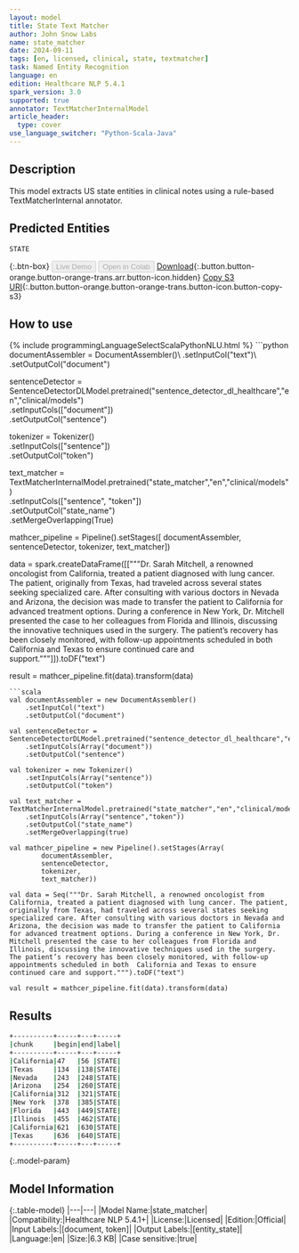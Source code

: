 ```yaml
---
layout: model
title: State Text Matcher
author: John Snow Labs
name: state_matcher
date: 2024-09-11
tags: [en, licensed, clinical, state, textmatcher]
task: Named Entity Recognition
language: en
edition: Healthcare NLP 5.4.1
spark_version: 3.0
supported: true
annotator: TextMatcherInternalModel
article_header:
  type: cover
use_language_switcher: "Python-Scala-Java"
---
```


## Description

This model extracts US state entities in clinical notes using a rule-based TextMatcherInternal annotator.

## Predicted Entities

`STATE`

{:.btn-box}
<button class="button button-orange" disabled>Live Demo</button>
<button class="button button-orange" disabled>Open in Colab</button>
[Download](https://s3.amazonaws.com/auxdata.johnsnowlabs.com/clinical/models/state_matcher_en_5.4.1_3.0_1726051642401.zip){:.button.button-orange.button-orange-trans.arr.button-icon.hidden}
[Copy S3 URI](s3://auxdata.johnsnowlabs.com/clinical/models/state_matcher_en_5.4.1_3.0_1726051642401.zip){:.button.button-orange.button-orange-trans.button-icon.button-copy-s3}

## How to use



<div class="tabs-box" markdown="1">
{% include programmingLanguageSelectScalaPythonNLU.html %}
```python
documentAssembler = DocumentAssembler()\
    .setInputCol("text")\
    .setOutputCol("document")

sentenceDetector = SentenceDetectorDLModel.pretrained("sentence_detector_dl_healthcare","en","clinical/models")\
    .setInputCols(["document"])\
    .setOutputCol("sentence")

tokenizer = Tokenizer()\
    .setInputCols(["sentence"])\
    .setOutputCol("token")

text_matcher = TextMatcherInternalModel.pretrained("state_matcher","en","clinical/models") \
    .setInputCols(["sentence", "token"])\
    .setOutputCol("state_name")\
    .setMergeOverlapping(True)

mathcer_pipeline = Pipeline().setStages([
    documentAssembler,
    sentenceDetector,
    tokenizer,
    text_matcher])

data = spark.createDataFrame([["""Dr. Sarah Mitchell, a renowned oncologist from California, treated a patient diagnosed with lung cancer. The patient, originally from Texas, had traveled across several states seeking specialized care. After consulting with various doctors in Nevada and Arizona, the decision was made to transfer the patient to California for advanced treatment options. During a conference in New York, Dr. Mitchell presented the case to her colleagues from Florida and Illinois, discussing the innovative techniques used in the surgery. The patient’s recovery has been closely monitored, with follow-up appointments scheduled in both  California and Texas to ensure continued care and support."""]]).toDF("text")

result = mathcer_pipeline.fit(data).transform(data)
```
```scala
val documentAssembler = new DocumentAssembler()
	.setInputCol("text")
	.setOutputCol("document")

val sentenceDetector = SentenceDetectorDLModel.pretrained("sentence_detector_dl_healthcare","en","clinical/models")
	.setInputCols(Array("document"))
	.setOutputCol("sentence")

val tokenizer = new Tokenizer()
	.setInputCols(Array("sentence"))
	.setOutputCol("token")

val text_matcher = TextMatcherInternalModel.pretrained("state_matcher","en","clinical/models")
	.setInputCols(Array("sentence","token"))
	.setOutputCol("state_name")
	.setMergeOverlapping(true)

val mathcer_pipeline = new Pipeline().setStages(Array(
		documentAssembler,
		sentenceDetector,
		tokenizer,
		text_matcher))

val data = Seq("""Dr. Sarah Mitchell, a renowned oncologist from California, treated a patient diagnosed with lung cancer. The patient, originally from Texas, had traveled across several states seeking specialized care. After consulting with various doctors in Nevada and Arizona, the decision was made to transfer the patient to California for advanced treatment options. During a conference in New York, Dr. Mitchell presented the case to her colleagues from Florida and Illinois, discussing the innovative techniques used in the surgery. The patient’s recovery has been closely monitored, with follow-up appointments scheduled in both  California and Texas to ensure continued care and support.""").toDF("text")

val result = mathcer_pipeline.fit(data).transform(data)
```
</div>

## Results

```bash
+----------+-----+---+-----+
|chunk     |begin|end|label|
+----------+-----+---+-----+
|California|47   |56 |STATE|
|Texas     |134  |138|STATE|
|Nevada    |243  |248|STATE|
|Arizona   |254  |260|STATE|
|California|312  |321|STATE|
|New York  |378  |385|STATE|
|Florida   |443  |449|STATE|
|Illinois  |455  |462|STATE|
|California|621  |630|STATE|
|Texas     |636  |640|STATE|
+----------+-----+---+-----+
```

{:.model-param}
## Model Information

{:.table-model}
|---|---|
|Model Name:|state_matcher|
|Compatibility:|Healthcare NLP 5.4.1+|
|License:|Licensed|
|Edition:|Official|
|Input Labels:|[document, token]|
|Output Labels:|[entity_state]|
|Language:|en|
|Size:|6.3 KB|
|Case sensitive:|true|